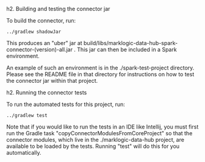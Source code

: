 h2. Building and testing the connector jar 

To build the connector, run:

    ../gradlew shadowJar
    
This produces an "uber" jar at build/libs/marklogic-data-hub-spark-connector-(version)-all.jar . This jar can then be 
included in a Spark environment. 

An example of such an environment is in the ./spark-test-project directory. Please see the README file in that directory
for instructions on how to test the connector jar within that project. 

h2. Running the connector tests 

To run the automated tests for this project, run:

    ../gradlew test

Note that if you would like to run the tests in an IDE like Intellij, you must first run the Gradle task 
"copyConnectorModulesFromCoreProject" so that the connector modules, which live in the ./marklogic-data-hub project, 
are available to be loaded by the tests. Running "test" will do this for you automatically. 



